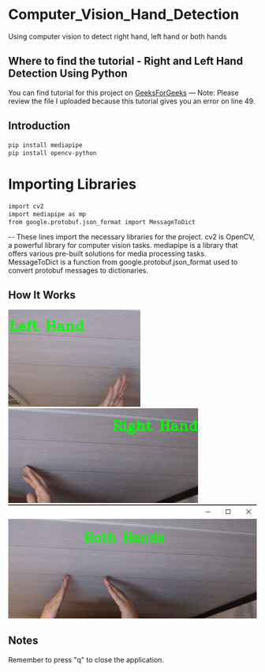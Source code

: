 # Computer_Vision_Hand_Detection
Using computer vision to detect right hand, left hand or both hands

## Where to find the tutorial - Right and Left Hand Detection Using Python
You can find tutorial for this project on [GeeksForGeeks](https://www.geeksforgeeks.org/right-and-left-hand-detection-using-python/) 
— Note: Please review the file I uploaded because this tutorial gives you an error on line 49.

## Introduction
```
pip install mediapipe  
pip install opencv-python
```
# Importing Libraries
```
import cv2
import mediapipe as mp
from google.protobuf.json_format import MessageToDict
```

-- These lines import the necessary libraries for the project.
cv2 is OpenCV, a powerful library for computer vision tasks.
mediapipe is a library that offers various pre-built solutions for media processing tasks.
MessageToDict is a function from google.protobuf.json_format used to convert protobuf messages to dictionaries.

## How It Works
![](images/left_hand.png)
![](images/right_hand.png)
![](images/both_hands.png)

## Notes
Remember to press "q" to close the application.
